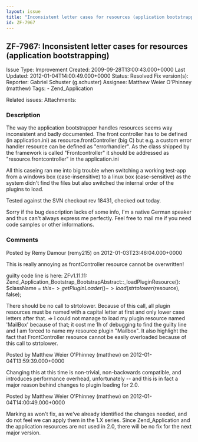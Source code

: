 ```yaml
---
layout: issue
title: "Inconsistent letter cases for resources (application bootstrapping)"
id: ZF-7967
---
```


ZF-7967: Inconsistent letter cases for resources (application bootstrapping)
----------------------------------------------------------------------------

 Issue Type: Improvement Created: 2009-09-28T13:00:43.000+0000 Last Updated: 2012-01-04T14:00:49.000+0000 Status: Resolved Fix version(s): 
 Reporter:  Gabriel Schuster (g.schuster)  Assignee:  Matthew Weier O'Phinney (matthew)  Tags: - Zend\_Application
 
 Related issues: 
 Attachments: 
### Description

The way the application bootstrapper handles resources seems way inconsistent and badly documented. The front controller has to be defined (in application.ini) as resource.frontController (big C) but e.g. a custom error handler resource can be defined as "errorhandler". As the class shipped by the framework is called "Frontcontroller" it should be addressed as "resource.frontcontroller" in the application.ini

All this caseing ran me into big trouble when switching a working test-app from a windows box (case-insensitive) to a linux box (case-sensitive) as the system didn't find the files but also switched the internal order of the plugins to load.

Tested against the SVN checkout rev 18431, checked out today.

Sorry if the bug description lacks of some info, I'm a native German speaker and thus can't always express me perfectly. Feel free to mail me if you need code samples or other informations.

 

 

### Comments

Posted by Remy Damour (remy215) on 2012-01-03T23:46:04.000+0000

This is really annoying as frontController resource cannot be overwritten!

guilty code line is here: ZFv1.11.11: Zend\_Application\_Bootstrap\_BootstrapAbstract::\_loadPluginResource(): $className = $this->getPluginLoader()->load(strtolower($resource), false);

There should be no call to strtolower. Because of this call, all plugin resources must be named with a capital letter at first and only lower case letters after that. => I could not manage to load my plugin resource named 'MailBox' because of that; it cost me 1h of debugging to find the guilty line and I am forced to name my resource plugin "Mailbox". It also highlight the fact that FrontController resource cannot be easily overloaded because of this call to strtolower.

 

 

Posted by Matthew Weier O'Phinney (matthew) on 2012-01-04T13:59:39.000+0000

Changing this at this time is non-trivial, non-backwards compatible, and introduces performance overhead, unfortunately -- and this is in fact a major reason behind changes to plugin loading for 2.0.

 

 

Posted by Matthew Weier O'Phinney (matthew) on 2012-01-04T14:00:49.000+0000

Marking as won't fix, as we've already identified the changes needed, and do not feel we can apply them in the 1.X series. Since Zend\_Application and the application resources are not used in 2.0, there will be no fix for the next major version.

 

 